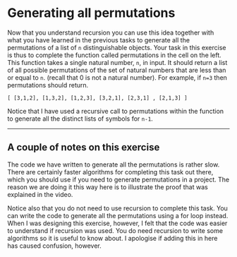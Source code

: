 # Generating all permutations

Now that you understand recursion you can use this idea together with what you have learned in the previous tasks to generate all the permutations of a list of `n` distinguishable objects.  Your task in this exercise is thus to complete the function called permutations in the cell on the left.   This function takes a single natural number, `n`, in input.  It should return a list of all possible permutations of the set of natural numbers that are less than or equal to `n`.   (recall that 0 is not a natural number).  For example, if `n=3` then permutations should return. 

````
[ [3,1,2], [1,3,2], [1,2,3], [3,2,1], [2,3,1] , [2,1,3] ]
````

Notice that I have used a recursive call to permutations within the function to generate all the distinct lists of symbols for `n-1`.

___

## A couple of notes on this exercise

The code we have written to generate all the permutations is rather slow.  There are certainly faster algorithms for completing this task out there, which you should use if you need to generate permutations in a project.  The reason we are doing it this way here is to illustrate the proof that was explained in the video.

Notice also that you do not need to use recursion to complete this task.  You can write the code to generate all the permutations using a for loop instead.  When I was designing this exercise, however, I felt that the code was easier to understand if recursion was used.  You do need recursion to write some algorithms so it is useful to know about.  I apologise if adding this in here has caused confusion, however.
